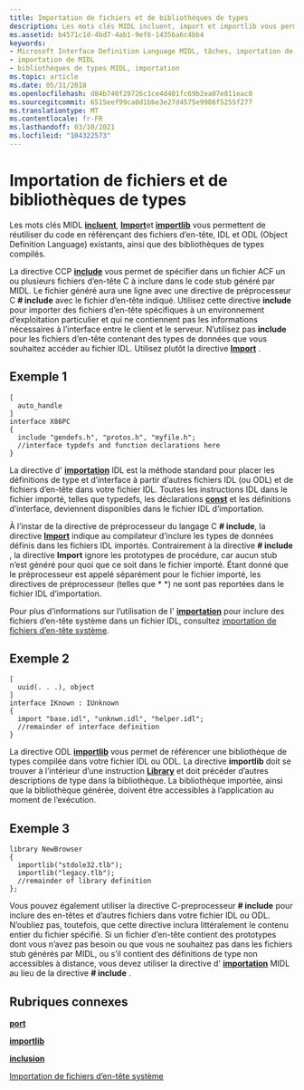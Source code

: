 ```yaml
---
title: Importation de fichiers et de bibliothèques de types
description: Les mots clés MIDL incluent, import et importlib vous permettent de réutiliser du code en référençant des fichiers d’en-tête, IDL et ODL (Object Definition Language) existants, ainsi que des bibliothèques de types compilés.
ms.assetid: b4571c1d-4bd7-4ab1-9ef6-14356a6c4bb4
keywords:
- Microsoft Interface Definition Language MIDL, tâches, importation de fichiers et de bibliothèques de types
- importation de MIDL
- bibliothèques de types MIDL, importation
ms.topic: article
ms.date: 05/31/2018
ms.openlocfilehash: d84b740f29726c1ce4d401fc69b2ea07e811eac0
ms.sourcegitcommit: 6515eef99ca0d1bbe3e27d4575e9986f5255f277
ms.translationtype: MT
ms.contentlocale: fr-FR
ms.lasthandoff: 03/10/2021
ms.locfileid: "104322573"
---
```

# <a name="importing-files-and-type-libraries"></a>Importation de fichiers et de bibliothèques de types

Les mots clés MIDL [**incluent**](include.md), [**Import**](import.md)et [**importlib**](importlib.md) vous permettent de réutiliser du code en référençant des fichiers d’en-tête, IDL et ODL (Object Definition Language) existants, ainsi que des bibliothèques de types compilés.

La directive CCP [**include**](include.md) vous permet de spécifier dans un fichier ACF un ou plusieurs fichiers d’en-tête C à inclure dans le code stub généré par MIDL. Le fichier généré aura une ligne avec une directive de préprocesseur C **\# include** avec le fichier d’en-tête indiqué. Utilisez cette directive **include** pour importer des fichiers d’en-tête spécifiques à un environnement d’exploitation particulier et qui ne contiennent pas les informations nécessaires à l’interface entre le client et le serveur. N’utilisez pas **include** pour les fichiers d’en-tête contenant des types de données que vous souhaitez accéder au fichier IDL. Utilisez plutôt la directive [**Import**](import.md) .

## <a name="example-1"></a>Exemple 1

``` syntax
[
  auto_handle
] 
interface X86PC
{ 
  include "gendefs.h", "protos.h", "myfile.h"; 
  //interface typdefs and function declarations here
}
```

La directive d' [**importation**](import.md) IDL est la méthode standard pour placer les définitions de type et d’interface à partir d’autres fichiers IDL (ou ODL) et de fichiers d’en-tête dans votre fichier IDL. Toutes les instructions IDL dans le fichier importé, telles que typedefs, les déclarations [**const**](const.md) et les définitions d’interface, deviennent disponibles dans le fichier IDL d’importation.

À l’instar de la directive de préprocesseur du langage C **\# include**, la directive [**Import**](import.md) indique au compilateur d’inclure les types de données définis dans les fichiers IDL importés. Contrairement à la directive **\# include** , la directive **Import** ignore les prototypes de procédure, car aucun stub n’est généré pour quoi que ce soit dans le fichier importé. Étant donné que le préprocesseur est appelé séparément pour le fichier importé, les directives de préprocesseur (telles que * *) ne sont pas reportées dans le fichier IDL d’importation.

Pour plus d’informations sur l’utilisation de l' [**importation**](import.md) pour inclure des fichiers d’en-tête système dans un fichier IDL, consultez [importation de fichiers d’en-tête système](importing-system-header-files.md).

## <a name="example-2"></a>Exemple 2

``` syntax
[
  uuid(. . .), object
] 
interface IKnown : IUnknown
{
  import "base.idl", "unknwn.idl", "helper.idl";
  //remainder of interface definition
}
```

La directive ODL [**importlib**](importlib.md) vous permet de référencer une bibliothèque de types compilée dans votre fichier IDL ou ODL. La directive **importlib** doit se trouver à l’intérieur d’une instruction [**Library**](library.md) et doit précéder d’autres descriptions de type dans la bibliothèque. La bibliothèque importée, ainsi que la bibliothèque générée, doivent être accessibles à l’application au moment de l’exécution.

## <a name="example-3"></a>Exemple 3

``` syntax
library NewBrowser
{
  importlib("stdole32.tlb");
  importlib("legacy.tlb");
  //remainder of library definition
};
```

Vous pouvez également utiliser la directive C-preprocesseur **\# include** pour inclure des en-têtes et d’autres fichiers dans votre fichier IDL ou ODL. N’oubliez pas, toutefois, que cette directive inclura littéralement le contenu entier du fichier spécifié. Si un fichier d’en-tête contient des prototypes dont vous n’avez pas besoin ou que vous ne souhaitez pas dans les fichiers stub générés par MIDL, ou s’il contient des définitions de type non accessibles à distance, vous devez utiliser la directive d' [**importation**](import.md) MIDL au lieu de la directive **\# include** .

## <a name="related-topics"></a>Rubriques connexes

<dl> <dt>

[**port**](import.md)
</dt> <dt>

[**importlib**](importlib.md)
</dt> <dt>

[**inclusion**](include.md)
</dt> <dt>

[Importation de fichiers d’en-tête système](importing-system-header-files.md)
</dt> </dl>

 

 




